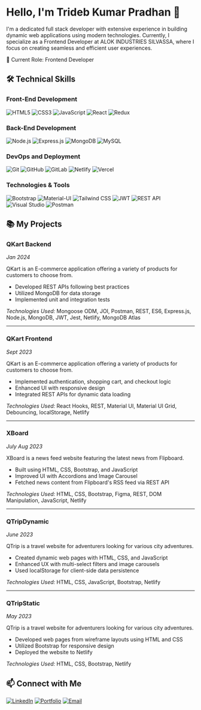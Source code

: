 # Hello, I'm Trideb Kumar Pradhan 👋

I'm a dedicated full stack developer with extensive experience in building dynamic web applications using modern technologies. Currently, I specialize as a Frontend Developer at ALOK INDUSTRIES SILVASSA, where I focus on creating seamless and efficient user experiences.

🔭 Current Role: Frontend Developer

## 🛠️ Technical Skills

### Front-End Development
![HTML5](https://img.shields.io/badge/html5-%23E34F26.svg?style=for-the-badge&logo=html5&logoColor=white&labelColor=black)
![CSS3](https://img.shields.io/badge/css3-%231572B6.svg?style=for-the-badge&logo=css3&logoColor=white&labelColor=black)
![JavaScript](https://img.shields.io/badge/javascript-%23323330.svg?style=for-the-badge&logo=javascript&logoColor=%23F7DF1E&labelColor=black)
![React](https://img.shields.io/badge/react-%2320232a.svg?style=for-the-badge&logo=react&logoColor=%2361DAFB&labelColor=black)
![Redux](https://img.shields.io/badge/redux-%23593d88.svg?style=for-the-badge&logo=redux&logoColor=white&labelColor=black)


### Back-End Development
![Node.js](https://img.shields.io/badge/node.js-6DA55F?style=for-the-badge&logo=node.js&logoColor=white&labelColor=black)
![Express.js](https://img.shields.io/badge/express.js-%23404d59.svg?style=for-the-badge&logo=express&logoColor=%2361DAFB&labelColor=black)
![MongoDB](https://img.shields.io/badge/MongoDB-%234ea94b.svg?style=for-the-badge&logo=mongodb&logoColor=white&labelColor=black)
![MySQL](https://img.shields.io/badge/mysql-4479A1.svg?style=for-the-badge&logo=mysql&logoColor=white&labelColor=black)

### DevOps and Deployment
![Git](https://img.shields.io/badge/git-%23F05033.svg?style=for-the-badge&logo=git&logoColor=white&labelColor=black)
![GitHub](https://img.shields.io/badge/github-%23121011.svg?style=for-the-badge&logo=github&logoColor=white&labelColor=black)
![GitLab](https://img.shields.io/badge/gitlab-%23181717.svg?style=for-the-badge&logo=gitlab&logoColor=white&labelColor=black)
![Netlify](https://img.shields.io/badge/Netlify-00C7B7?style=for-the-badge&logo=netlify&logoColor=white&labelColor=black)
![Vercel](https://img.shields.io/badge/Vercel-000000?style=for-the-badge&logo=vercel&logoColor=white&labelColor=black)


### Technologies & Tools
![Bootstrap](https://img.shields.io/badge/bootstrap-%238511FA.svg?style=for-the-badge&logo=bootstrap&logoColor=white&labelColor=black)
![Material-UI](https://img.shields.io/badge/Material--UI-0081CB?style=for-the-badge&logo=material-ui&logoColor=white&labelColor=black)
![Tailwind CSS](https://img.shields.io/badge/tailwindcss-%2338B2AC.svg?style=for-the-badge&logo=tailwind-css&logoColor=white)
![JWT](https://img.shields.io/badge/JWT-black?style=for-the-badge&logo=JSON%20web%20tokens&labelColor=black)
![REST API](https://img.shields.io/badge/REST%20API-black?style=for-the-badge&logo=api&labelColor=black)
![Visual Studio](https://img.shields.io/badge/Visual%20Studio-5C2D91.svg?style=for-the-badge&logo=visual-studio&logoColor=white)
![Postman](https://img.shields.io/badge/Postman-FF6C37?style=for-the-badge&logo=postman&logoColor=white&labelColor=black)





## 📚 My Projects

### QKart Backend
*Jan 2024*

QKart is an E-commerce application offering a variety of products for customers to choose from.
  
  - Developed REST APIs following best practices
  - Utilized MongoDB for data storage
  - Implemented unit and integration tests
  
  *Technologies Used:* Mongoose ODM, JOI, Postman, REST, ES6, Express.js, Node.js, MongoDB, JWT, Jest,  Netlify, MongoDB Atlas
  
  ---
  
  ### QKart Frontend
  *Sept 2023*
  
  QKart is an E-commerce application offering a variety of products for customers to choose from.
  
  - Implemented authentication, shopping cart, and checkout logic
  - Enhanced UI with responsive design
  - Integrated REST APIs for dynamic data loading
  
  *Technologies Used:* React Hooks, REST, Material UI, Material UI Grid, Debouncing, localStorage, Netlify
  
  ---
  
  ### XBoard
  *July Aug 2023*
  
  XBoard is a news feed website featuring the latest news from Flipboard.
  
  - Built using HTML, CSS, Bootstrap, and JavaScript
  - Improved UI with Accordions and Image Carousel
  - Fetched news content from Flipboard's RSS feed via REST API
  
  *Technologies Used:* HTML, CSS, Bootstrap, Figma, REST, DOM Manipulation, JavaScript, Netlify
  
  ---
  
  ### QTripDynamic
  *June 2023*
  
  QTrip is a travel website for adventurers looking for various city adventures.
  
  - Created dynamic web pages with HTML, CSS, and JavaScript
  - Enhanced UX with multi-select filters and image carousels
  - Used localStorage for client-side data persistence
  
  *Technologies Used:* HTML, CSS, JavaScript, Bootstrap, Netlify
  
  ---
  
  ### QTripStatic
  *May 2023*
  
  QTrip is a travel website for adventurers looking for various city adventures.
  
  - Developed web pages from wireframe layouts using HTML and CSS
  - Utilized Bootstrap for responsive design
  - Deployed the website to Netlify
  
  *Technologies Used:* HTML, CSS, Bootstrap, Netlify




## 📫 Connect with Me


[![LinkedIn](https://img.shields.io/badge/-LinkedIn-333333?style=flat&logo=linkedin&logoColor=0077B5)](https://www.linkedin.com/in/trideb-kumar-pradhan-619663231)
[![Portfolio](https://img.shields.io/badge/Portfolio-333333?style=flat&logo=google-chrome&logoColor=white)](https://www.crio.do/learn/portfolio/tridebkumarp/?edit=true)
[![Email](https://img.shields.io/badge/Email-333333?style=flat&logo=gmail&logoColor=white)](mailto:tridebkumarp@gmail.com)
